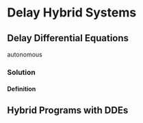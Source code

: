 # Delay Hybrid Systems

## Delay Differential Equations
autonomous

### Solution
#### Definition

## Hybrid Programs with DDEs

